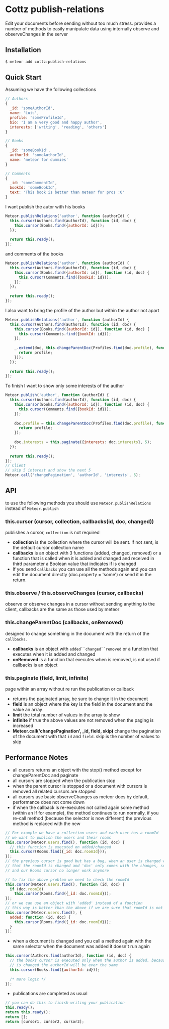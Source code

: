 Cottz publish-relations
=============================

Edit your documents before sending without too much stress.
provides a number of methods to easily manipulate data using internally observe and observeChanges in the server

## Installation

```sh
$ meteor add cottz:publish-relations
```

## Quick Start
Assuming we have the following collections
```js
// Authors
{
  _id: 'someAuthorId',
  name: 'Luis',
  profile: 'someProfileId',
  bio: 'I am a very good and happy author',
  interests: ['writing', 'reading', 'others']
}

// Books
{
  _id: 'someBookId',
  authorId: 'someAuthorId',
  name: 'meteor for dummies'
}

// Comments
{
  _id: 'someCommentId',
  bookId: 'someBookId',
  text: 'This book is better than meteor for pros :O'
}
```
I want publish the autor with his books
```js
Meteor.publishRelations('author', function (authorId) {
  this.cursor(Authors.find(authorId), function (id, doc) {
    this.cursor(Books.find({authorId: id}));
  });
  
  return this.ready();
});
```
and comments of the books
```js
Meteor.publishRelations('author', function (authorId) {
  this.cursor(Authors.find(authorId), function (id, doc) {
    this.cursor(Books.find({authorId: id}), function (id, doc) {
      this.cursor(Comments.find({bookId: id}));
    });
  });
  
  return this.ready();
});
```
I also want to bring the profile of the author but within the author not apart
```js
Meteor.publishRelations('author', function (authorId) {
  this.cursor(Authors.find(authorId), function (id, doc) {
    this.cursor(Books.find({authorId: id}), function (id, doc) {
      this.cursor(Comments.find({bookId: id}));
    });
    
    _.extend(doc, this.changeParentDoc(Profiles.find(doc.profile), function (profileId, profile) {
      return profile;
    }));
  });
  
  return this.ready();
});
```
To finish I want to show only some interests of the author
```js
Meteor.publish('author', function (authorId) {
  this.cursor(Authors.find(authorId), function (id, doc) {
    this.cursor(Books.find({authorId: id}), function (id, doc) {
      this.cursor(Comments.find({bookId: id}));
    });
    
    doc.profile = this.changeParentDoc(Profiles.find(doc.profile), function (profileId, profile) {
      return profile;
    });
    
    doc.interests = this.paginate({interests: doc.interests}, 5);
  });
  
  return this.ready();
});
// Client
// skip 5 interest and show the next 5
Meteor.call('changePagination', 'authorId', 'interests', 5);
```
## API
to use the following methods you should use `Meteor.publishRelations` instead of `Meteor.publish`

### this.cursor (cursor, collection, callbacks(id, doc, changed))
publishes a cursor, `collection` is not required
* **collection** is the collection where the cursor will be sent. if not sent, is the default cursor collection name
* **callbacks** is an object with 3 functions (added, changed, removed) or a function that is called when it is added and changed and received in third parameter a Boolean value that indicates if is changed
* If you send `callbacks` you can use all the methods again and you can edit the document directly (doc.property = 'some') or send it in the return.

### this.observe / this.observeChanges (cursor, callbacks)
observe or observe changes in a cursor without sending anything to the client, callbacks are the same as those used by meteor

### this.changeParentDoc (callbacks, onRemoved)
designed to change something in the document with the return of the `callbacks`.
* **callbacks** is an object with `added``changed``removed` or a function that executes when it is added and changed
* **onRemoved** is a function that executes when is removed, is not used if callbacks is an object

### this.paginate (field, limit, infinite)
page within an array without re run the publication or callback
* returns the paginated array, be sure to change it in the document
* **field** is an object where the key is the field in the document and the value an array
* **limit** the total number of values in the array to show
* **infinite** if true the above values are not removed when the paging is increased
* **Meteor.call('changePagination', _id, field, skip)** change the pagination of the document with that `id` and `field`. skip is the number of values to skip

## Performance Notes
* all cursors returns an object with the stop() method except for changeParentDoc and paginate
* all cursors are stopped when the publication stop
* when the parent cursor is stopped or a document with cursors is removed all related cursors are stopped
* all cursors use basic observeChanges as meteor does by default, performance does not come down
* if when the callback is re-executes not called again some method (within an If for example), the method continues to run normally, if you re-call method (because the selector is now different) the previous method is replaced with the new
```js
// For example we have a collection users and each user has a roomId
// we want to publish the users and their rooms
this.cursor(Meteor.users.find(), function (id, doc) {
  // this function is executed on added/changed
  this.cursor(Rooms.find({_id: doc.roomId}));
});
// the previous cursor is good but has a bug, when an user is changed we can't make sure 
// that the roomId is changed and 'doc' only comes with the changes, so roomId is undefined
// and our Rooms cursor no longer work anymore

// to fix the above problem we need to check the roomId
this.cursor(Meteor.users.find(), function (id, doc) {
  if (doc.roomId)
    this.cursor(Rooms.find({_id: doc.roomId}));
});
// or we can use an object with 'added' instead of a function
// this way is better than the above if we are sure that roomId is not going to change
this.cursor(Meteor.users.find(), {
  added: function (id, doc) {
    this.cursor(Rooms.find({_id: doc.roomId}));
  }
});
```
* when a document is changed and you call a method again with the same selector when the document was added it doesn't run again
```js
this.cursor(Authors.find(authorId), function (id, doc) {
  // the books cursor is executed only when the author is added, because each time that the author
  // is changed the authorId will be ever the same
  this.cursor(Books.find({authorId: id}));
  
  /* more logic */
});
```
* publications are completed as usual
```js
// you can do this to finish writing your publication
this.ready();
return this.ready();
return [];
return [cursor1, cursor2, cursor3];
```
